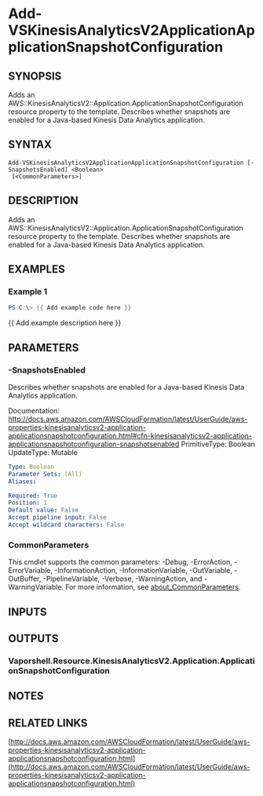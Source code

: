 # Add-VSKinesisAnalyticsV2ApplicationApplicationSnapshotConfiguration

## SYNOPSIS
Adds an AWS::KinesisAnalyticsV2::Application.ApplicationSnapshotConfiguration resource property to the template.
Describes whether snapshots are enabled for a Java-based Kinesis Data Analytics application.

## SYNTAX

```
Add-VSKinesisAnalyticsV2ApplicationApplicationSnapshotConfiguration [-SnapshotsEnabled] <Boolean>
 [<CommonParameters>]
```

## DESCRIPTION
Adds an AWS::KinesisAnalyticsV2::Application.ApplicationSnapshotConfiguration resource property to the template.
Describes whether snapshots are enabled for a Java-based Kinesis Data Analytics application.

## EXAMPLES

### Example 1
```powershell
PS C:\> {{ Add example code here }}
```

{{ Add example description here }}

## PARAMETERS

### -SnapshotsEnabled
Describes whether snapshots are enabled for a Java-based Kinesis Data Analytics application.

Documentation: http://docs.aws.amazon.com/AWSCloudFormation/latest/UserGuide/aws-properties-kinesisanalyticsv2-application-applicationsnapshotconfiguration.html#cfn-kinesisanalyticsv2-application-applicationsnapshotconfiguration-snapshotsenabled
PrimitiveType: Boolean
UpdateType: Mutable

```yaml
Type: Boolean
Parameter Sets: (All)
Aliases:

Required: True
Position: 1
Default value: False
Accept pipeline input: False
Accept wildcard characters: False
```

### CommonParameters
This cmdlet supports the common parameters: -Debug, -ErrorAction, -ErrorVariable, -InformationAction, -InformationVariable, -OutVariable, -OutBuffer, -PipelineVariable, -Verbose, -WarningAction, and -WarningVariable. For more information, see [about_CommonParameters](http://go.microsoft.com/fwlink/?LinkID=113216).

## INPUTS

## OUTPUTS

### Vaporshell.Resource.KinesisAnalyticsV2.Application.ApplicationSnapshotConfiguration
## NOTES

## RELATED LINKS

[http://docs.aws.amazon.com/AWSCloudFormation/latest/UserGuide/aws-properties-kinesisanalyticsv2-application-applicationsnapshotconfiguration.html](http://docs.aws.amazon.com/AWSCloudFormation/latest/UserGuide/aws-properties-kinesisanalyticsv2-application-applicationsnapshotconfiguration.html)

